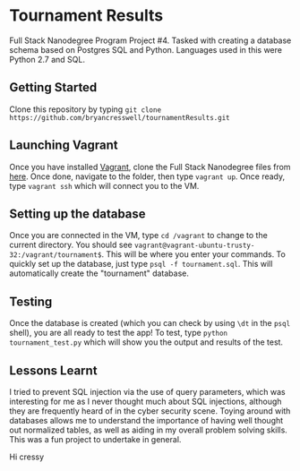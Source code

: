 # Tournament Results

Full Stack Nanodegree Program Project #4. Tasked with creating a database schema based on Postgres SQL and Python. Languages used in this were Python 2.7 and SQL.

## Getting Started

Clone this repository by typing `git clone https://github.com/bryancresswell/tournamentResults.git`

## Launching Vagrant

Once you have installed [Vagrant](vagrantup.com), clone the Full Stack Nanodegree files from [here](https://github.com/udacity/fullstack-nanodegree-vm). Once done, navigate to the folder, then type `vagrant up`. Once ready, type `vagrant ssh` which will connect you to the VM.

## Setting up the database

Once you are connected in the VM, type `cd /vagrant` to change to the current directory. You should see `vagrant@vagrant-ubuntu-trusty-32:/vagrant/tournament$`. This will be where you enter your commands. To quickly set up the database, just type `psql -f tournament.sql`. This will automatically create the "tournament" database.

## Testing

Once the database is created (which you can check by using `\dt` in the `psql` shell), you are all ready to test the app! To test, type `python tournament_test.py` which will show you the output and results of the test.

## Lessons Learnt

I tried to prevent SQL injection via the use of query parameters, which was interesting for me as I never thought much about SQL injections, although they are frequently heard of in the cyber security scene. Toying around with databases allows me to understand the importance of having well thought out normalized tables, as well as aiding in my overall problem solving skills. This was a fun project to undertake in general.

Hi cressy
